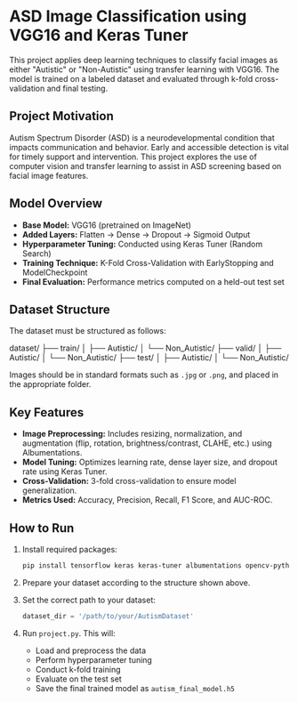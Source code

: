 # ASD Image Classification using VGG16 and Keras Tuner

This project applies deep learning techniques to classify facial images as either "Autistic" or "Non-Autistic" using transfer learning with VGG16. The model is trained on a labeled dataset and evaluated through k-fold cross-validation and final testing.

## Project Motivation

Autism Spectrum Disorder (ASD) is a neurodevelopmental condition that impacts communication and behavior. Early and accessible detection is vital for timely support and intervention. This project explores the use of computer vision and transfer learning to assist in ASD screening based on facial image features.

## Model Overview

- **Base Model:** VGG16 (pretrained on ImageNet)
- **Added Layers:** Flatten → Dense → Dropout → Sigmoid Output
- **Hyperparameter Tuning:** Conducted using Keras Tuner (Random Search)
- **Training Technique:** K-Fold Cross-Validation with EarlyStopping and ModelCheckpoint
- **Final Evaluation:** Performance metrics computed on a held-out test set

## Dataset Structure

The dataset must be structured as follows:

dataset/ ├── train/ │ ├── Autistic/ │ └── Non_Autistic/ ├── valid/ │ ├── Autistic/ │ └── Non_Autistic/ ├── test/ │ ├── Autistic/ │ └── Non_Autistic/


Images should be in standard formats such as `.jpg` or `.png`, and placed in the appropriate folder.

## Key Features

- **Image Preprocessing:** Includes resizing, normalization, and augmentation (flip, rotation, brightness/contrast, CLAHE, etc.) using Albumentations.  
- **Model Tuning:** Optimizes learning rate, dense layer size, and dropout rate using Keras Tuner.  
- **Cross-Validation:** 3-fold cross-validation to ensure model generalization.  
- **Metrics Used:** Accuracy, Precision, Recall, F1 Score, and AUC-ROC.  

## How to Run

1. Install required packages:
    ```bash
    pip install tensorflow keras keras-tuner albumentations opencv-python scikit-learn
    ```

2. Prepare your dataset according to the structure shown above.

3. Set the correct path to your dataset:
    ```python
    dataset_dir = '/path/to/your/AutismDataset'
    ```

4. Run `project.py`. This will:
    - Load and preprocess the data  
    - Perform hyperparameter tuning  
    - Conduct k-fold training  
    - Evaluate on the test set  
    - Save the final trained model as `autism_final_model.h5`  

